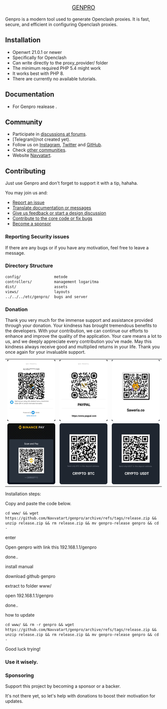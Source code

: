 <link href="dist/bootstrap-5.3.1/bootstrap.min.css" rel="stylesheet">
<link rel="stylesheet" href="dist/css/style.css">
<p align="center" style="font-size:18px">
    <a href="navvatart.com" target="_blank">
        GENPRO
    </a>
</p>

Genpro is a modern tool used to generate Openclash proxies. It is fast, secure, and efficient in configuring Openclash proxies.

Installation
------------
- Openwrt 21.0.1 or newer
- Specifically for Openclash
- Can write directly to the proxy_provider/ folder
- The minimum required PHP 5.4 might work
- It works best with PHP 8.
- There are currently no available tutorials.

Documentation
-------------

- For Genpro realease .

Community
---------

- Participate in [discussions at forums](#).
- [Telegram](not created yet).
- Follow us on [Instagram](https://www.instagram.com/navvatart/), [Twitter](https://twitter.com/NavvatArt)
and [GitHub](https://github.com/Navvatart/genpro).
- Check [other communities](#).
- Website [Navvatart](https://navvatart.com/web-application/).

Contributing
------------

Just use Genpro and don't forget to support it with a tip, hahaha.

You may join us and:

- [Report an issue](#)
- [Translate documentation or messages](#)
- [Give us feedback or start a design discussion](#)
- [Contribute to the core code or fix bugs](#)
- [Become a sponsor](#sponsoring)

### Reporting Security issues

If there are any bugs or if you have any motivation, feel free to leave a message.

### Directory Structure

```
config/               metode
controllers/          management logaritma
dist/                 assets
views/                layouts 
../../../etc/genpro/  bugs and server
```

### Donation 

Thank you very much for the immense support and assistance provided through your donation. Your kindness has brought tremendous benefits to the developers. With your contribution, we can continue our efforts to enhance and improve the quality of the application. Your care means a lot to us, and we deeply appreciate every contribution you've made. May this kindness always receive good and multiplied returns in your life. Thank you once again for your invaluable support.

<table style="width:100%">
  <tr>
    <td>
         <img class="gambar"  src="dist/img/dana.jpg" alt="Dana">
    </td>
    <td><img class="gambar"  src="dist/img/paypal.jpg" alt="Paypal"></td>
    <td><img class="gambar"  src="dist/img/saweria.jpg" alt="Paypal"></td>
  </tr>
    <tr>
    <td>
         <img class="gambar"  src="dist/img/BNB.jpg" alt="BNB">
    </td>
    <td><img class="gambar"  src="dist/img/BTC.jpg" alt="Paypal"></td>
    <td><img class="gambar"  src="dist/img/USDT.jpg" alt="Paypal"></td>
  </tr>
</table>


Installation steps:

Copy and paste the code below.

```
cd www/ && wget https://github.com/Navvatart/genpro/archive/refs/tags/release.zip && unzip release.zip && rm release.zip && mv genpro-release genpro && cd -

```
enter

Open genpro with link this  192.168.1.1/genpro

done..

install manual

download github genpro

extract to folder www/

open 192.168.1.1/genpro

done..

how to  update
```
cd www/ && rm -r genpro && wget https://github.com/Navvatart/genpro/archive/refs/tags/release.zip && unzip release.zip && rm release.zip && mv genpro-release genpro && cd -

```
Good luck trying!

### Use it wisely.

### Sponsoring

Support this project by becoming a sponsor or a backer. 

It's not there yet, so let's help with donations to boost their motivation for updates.
